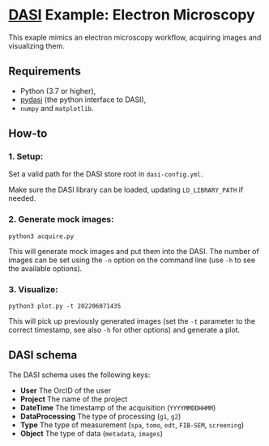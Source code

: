 # [DASI](https://github.com/ecmwf-projects/dasi) Example: Electron Microscopy

This exaple mimics an electron microscopy workflow, acquiring images and visualizing them.

## Requirements

* Python (3.7 or higher),
* [pydasi](https://pypi.org/project/pydasi/) (the python interface to DASI),
* `numpy` and `matplotlib`.

## How-to

### 1. Setup:

Set a valid path for the DASI store root in `dasi-config.yml`.

Make sure the DASI library can be loaded, updating `LD_LIBRARY_PATH` if needed.

### 2. Generate mock images:

```
python3 acquire.py
```

This will generate mock images and put them into the DASI. The number of images
can be set using the `-n` option on the command line (use `-h` to see the
available options).

### 3. Visualize:

```
python3 plot.py -t 202206071435
```

This will pick up previously generated images (set the `-t` parameter to the
correct timestamp, see also `-h` for other options) and generate a plot.


## DASI schema

The DASI schema uses the following keys:

* **User** The OrcID of the user
* **Project** The name of the project
* **DateTime** The timestamp of the acquisition (`YYYYMMDDHHMM`)
* **DataProcessing** The type of processing (`g1`, `g2`)
* **Type** The type of measurement (`spa`, `tomo`, `edt`, `FIB-SEM`, `screening`)
* **Object** The type of data (`metadata`, `images`)
